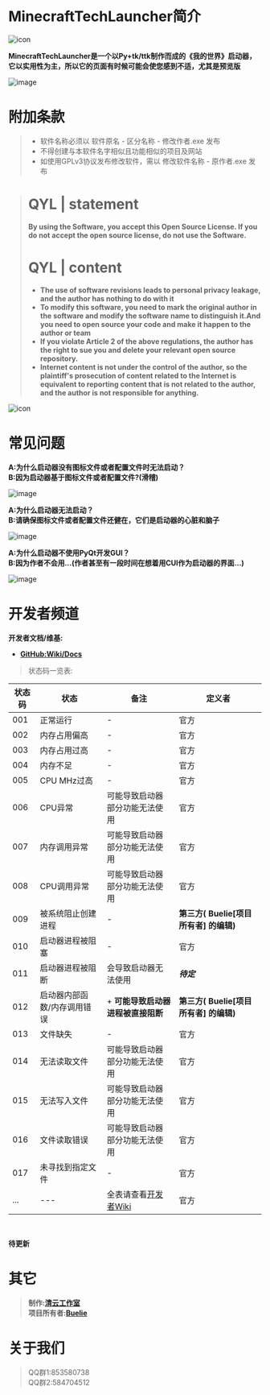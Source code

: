 # MinecraftTechLauncher简介
![icon](https://user-images.githubusercontent.com/111875719/245127705-519e6b9d-9583-42e1-a9f1-361ce90b6dec.png)

**MinecraftTechLauncher是一个以Py+tk/ttk制作而成的《我的世界》启动器，它以实用性为主，所以它的页面有时候可能会使您感到不适，尤其是预览版**

![image](https://github.com/Buelie/MinecraftTechLauncher/assets/111875719/3ce90c0f-697f-42b9-a039-932bc4011f7f)

# 附加条款
> * 软件名称必须以 软件原名 - 区分名称 - 修改作者.exe 发布
> * 不得创建与本软件名字相似且功能相似的项目及网站
> * 如使用GPLv3协议发布修改软件，需以 修改软件名称 - 原作者.exe 发布

># QYL | statement
>**By using the Software, you accept this Open Source License. If you do not accept the open source license, do not use the Software.**
># QYL | content
>* **The use of software revisions leads to personal privacy leakage, and the author has nothing to do with it**
>* **To modify this software, you need to mark the original author in the software and modify the software name to distinguish it.And you need to open source your code and make it happen to the author or team**  
>* **If you violate Article 2 of the above regulations, the author has the right to sue you and delete your relevant open source repository.**
>* **Internet content is not under the control of the author, so the plaintiff's prosecution of content related to the Internet is equivalent to reporting content that is not related to the author, and the author is not responsible for anything.**

![icon](https://user-images.githubusercontent.com/111875719/245127478-a2b9d076-db44-44ab-bf0f-13569fb88d35.png)

# 常见问题

**A:为什么启动器没有图标文件或者配置文件时无法启动？** <br>
**B:因为启动器基于图标文件或者配置文件?(滑稽)** <br>

![image](https://github.com/Buelie/MinecraftTechLauncher/assets/111875719/65079731-806d-4909-b255-46db38c43218)

**A:为什么启动器无法启动？** <br>
**B:请确保图标文件或者配置文件还健在，它们是启动器的心脏和脑子** <br>

![image](https://github.com/Buelie/MinecraftTechLauncher/assets/111875719/994867d7-4d78-4693-870e-7d56fb540987)

**A:为什么启动器不使用PyQt开发GUI？** <br>
**B:因为作者不会用...(作者甚至有一段时间在想着用CUI作为启动器的界面...)** <br>

![image](https://github.com/Buelie/MinecraftTechLauncher/assets/111875719/847f5127-78d0-4a37-979f-259fe52512a7)

# 开发者频道

**开发者文档/维基:**

* **[GitHub:Wiki/Docs]()**

> 状态码一览表:

| 状态码 | 状态 | 备注 | 定义者 |
| --- | --- | --- | --- |
| 001 | 正常运行 | - | 官方 |
| 002 | 内存占用偏高 | - | 官方 |
| 003 | 内存占用过高 | - | 官方 |
| 004 | 内存不足 | - | 官方 |
| 005 | CPU MHz过高 | - |官方 |
| 006 | CPU异常 | 可能导致启动器部分功能无法使用 | 官方 |
| 007 | 内存调用异常 | 可能导致启动器部分功能无法使用 | 官方 |
| 008 | CPU调用异常 | 可能导致启动器部分功能无法使用 | 官方 |
| 009 | 被系统阻止创建进程 | - | **第三方( Buelie[项目所有者] 的编辑)** |
| 010 | 启动器进程被阻塞 | - | 官方 |
| 011 | 启动器进程被阻断 | 会导致启动器无法使用 | ***待定*** |
| 012 | 启动器内部函数/内存调用错误 | + **可能导致启动器进程被直接阻断** | **第三方( Buelie[项目所有者] 的编辑)** |
| 013 | 文件缺失 | - | 官方 |
| 014 | 无法读取文件 | 可能导致启动器部分功能无法使用 | 官方 |
| 015 | 无法写入文件 | 可能导致启动器部分功能无法使用 | 官方 |
| 016 | 文件读取错误 | 可能导致启动器部分功能无法使用 | 官方 |
| 017 | 未寻找到指定文件 | - | 官方 |
| ... | --- | 全表请查看[开发者Wiki](https://github.com/Buelie/MinecraftTechLauncher/wiki/%E5%BC%80%E5%8F%91%E4%BA%BA%E5%91%98%E7%BB%B4%E5%9F%BA#%E7%8A%B6%E6%80%81%E8%A1%A8) | 官方 |

<br>

**待更新**

# 其它
> **制作:[清云工作室]()** <br>
> **项目所有者:[Buelie]()**

# 关于我们
> QQ群1:853580738 <br>
> QQ群2:584704512
